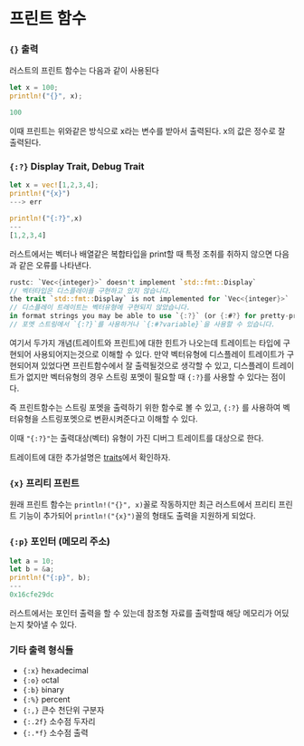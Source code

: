 # 프린트 함수

### `{}` 출력

러스트의 프린트 함수는 다음과 같이 사용된다

```rust
let x = 100;
println!("{}", x);

100
```

이때 프린트는 위와같은 방식으로 x라는 변수를 받아서 출력된다. x의 값은 정수로 잘 출력된다.

### `{:?}` Display Trait, Debug Trait

```rust
let x = vec![1,2,3,4];
println!("{x}") 
---> err

println!("{:?}",x)
---
[1,2,3,4]
```

러스트에서는 벡터나 배열같은 복합타입을 print할 때 특정 조취를 취하지 않으면 다음과 같은 오류를 나타낸다.

```rust
rustc: `Vec<{integer}>` doesn't implement `std::fmt::Display`
// 벡터타입은 디스플레이를 구현하고 있지 않습니다.
the trait `std::fmt::Display` is not implemented for `Vec<{integer}>`
// 디스플레이 트레이트는 벡터유형에 구현되지 않았습니다.
in format strings you may be able to use `{:?}` (or {:#?} for pretty-print) instead [E0277]
// 포멧 스트링에서 `{:?}`를 사용하거나 `{:#?variable}`을 사용할 수 있습니다. 
```

여기서 두가지 개념(트레이트와 프린트)에 대한 힌트가 나오는데 트레이트는 타입에 구현되어 사용되어지는것으로 이해할 수 있다. 만약 벡터유형에 디스플레이 트레이트가 구현되어져 있었다면 프린트함수에서 잘 출력될것으로 생각할 수 있고, 디스플레이 트레이트가 없지만 벡터유형의 경우 스트링 포멧이 필요할 때 `{:?}`를 사용할 수 있다는 점이다. 

즉 프린트함수는 스트링 포멧을 출력하기 위한 함수로 볼 수 있고, `{:?}` 를 사용하여 벡터유형을 스트링포멧으로 변환시켜준다고 이해할 수 있다.

이때 `"{:?}"`는 출력대상(벡터) 유형이 가진 디버그 트레이트를 대상으로 한다.

트레이트에 대한 추가설명은 [traits](./traits.md)에서 확인하자.

### `{x}` 프리티 프린트

원래 프린트 함수는 `println!("{}", x)`꼴로 작동하지만 최근 러스트에서 프리티 프린트 기능이 추가되어 `println!("{x}")`꼴의 형태도 출력을 지원하게 되었다.

### `{:p}` 포인터 (메모리 주소)

```rust
let a = 10;
let b = &a;
println!("{:p}", b);
---
0x16cfe29dc
```

러스트에서는 포인터 출력을 할 수 있는데 참조형 자료를 출력할때 해당 메모리가 어딨는지 찾아낼 수 있다.

### 기타 출력 형식들
- `{:x}` he`x`adecimal
- `{:o}` `o`ctal
- `{:b}` `b`inary
- `{:%}` percent
- `{:,}` 큰수 천단위 구분자
- `{:.2f}` 소수점 두자리
- `{:.*f}` 소수점 출력

